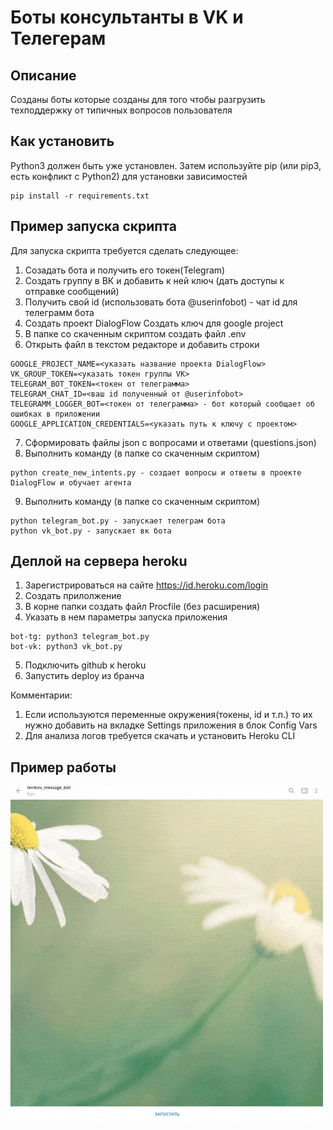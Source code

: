 # Боты консультанты в VK и Телегерам
## Описание
Созданы боты которые созданы для того чтобы разгрузить техподдержку от типичных вопросов пользователя

## Как установить
Python3 должен быть уже установлен. Затем используйте pip (или pip3, есть конфликт с Python2) для установки зависимостей
```
pip install -r requirements.txt
```

## Пример запуска скрипта
Для запуска скрипта требуется сделать следующее:

1. Созадать бота и получить его токен(Telegram)
2. Создать группу в ВК и добавить к ней ключ (дать доступы к отправке сообщений)
3. Получить свой id (использовать бота @userinfobot) - чат id для телеграмм бота
4. Создать проект DialogFlow
Создать ключ для google project
5. В папке со скаченным скриптом создать файл .env
6. Открыть файл в текстом редакторе и добавить строки
```
GOOGLE_PROJECT_NAME=<указать название проекта DialogFlow>
VK_GROUP_TOKEN=<указать токен группы VK>
TELEGRAM_BOT_TOKEN=<токен от телеграмма>
TELEGRAM_CHAT_ID=<ваш id полученный от @userinfobot>
TELEGRAMM_LOGGER_BOT=<токен от телеграмма> - бот который сообщает об ошибках в приложении
GOOGLE_APPLICATION_CREDENTIALS=<указать путь к ключу с проектом>
```
7. Сформировать файлы json с вопросами и ответами (questions.json)
8. Выполнить команду (в папке со скаченным скриптом)
```
python create_new_intents.py - создает вопросы и ответы в проекте DialogFlow и обучает агента
```
9. Выполнить команду (в папке со скаченным скриптом)
```
python telegram_bot.py - запускает телеграм бота 
python vk_bot.py - запускает вк бота 
```

## Деплой на сервера heroku
1. Зарегистрироваться на сайте https://id.heroku.com/login
2. Создать прилолжение
3. В корне папки создать файл Procfile (без расширения)
4. Указать в нем параметры запуска приложения
 ```
bot-tg: python3 telegram_bot.py
bot-vk: python3 vk_bot.py
```
5. Подключить github к heroku
6. Запустить deploy из бранча

Комментарии:
1. Если используются переменные окружения(токены, id и т.п.) то их нужно добавить на вкладке Settings приложения в блок Config Vars
2. Для анализа логов требуется скачать и установить Heroku CLI

## Пример работы
![](https://github.com/LevikovCollector/bot_messages/blob/master/gif_for_github/chat_bot.gif)